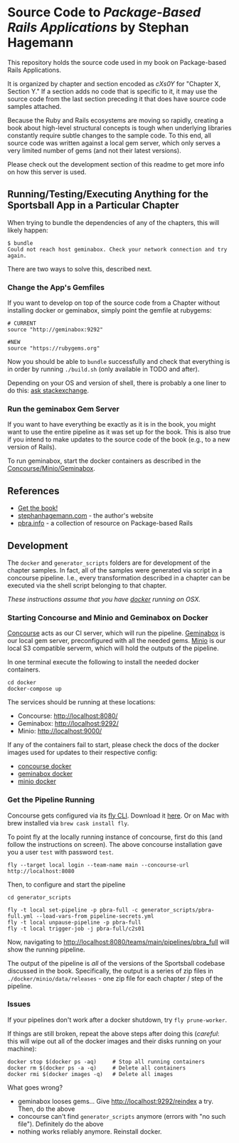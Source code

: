 # Source Code to _Package-Based Rails Applications_ by Stephan Hagemann

This repository holds the source code used in my book on Package-based Rails Applications.

It is organized by chapter and section encoded as _cXs0Y_ for "Chapter X, Section Y." If a section adds no code that is
specific to it, it may use the source code from the last section preceding it that does have source code samples attached.

Because the Ruby and Rails ecosystems are moving so rapidly, creating a book about high-level structural concepts is
tough when underlying libraries constantly require subtle changes to the sample code. To this end, all source code
was written against a local gem server, which only serves a very limited number of gems (and not their latest
versions).

Please check out the development section of this readme to get more info on how this server is used.

## Running/Testing/Executing Anything for the Sportsball App in a Particular Chapter

When trying to bundle the dependencies of any of the chapters, this will likely happen:

~~~~~~~
$ bundle
Could not reach host geminabox. Check your network connection and try again.
~~~~~~~

There are two ways to solve this, described next.

### Change the App's Gemfiles
If you want to develop on top of the source code from a Chapter without installing docker or geminabox, simply point the gemfile at rubygems:

~~~~~~~~
# CURRENT
source "http://geminabox:9292"

#NEW
source "https://rubygems.org"
~~~~~~~~

Now you should be able to `bundle` successfully and check that everything is in order by running `./build.sh` (only available in TODO and after).

Depending on your OS and version of shell, there is probably a one liner to do this: [ask stackexchange](https://unix.stackexchange.com/questions/112023/how-can-i-replace-a-string-in-a-files).

### Run the geminabox Gem Server
If you want to have everything be exactly as it is in the book, you might want to use the entire pipeline as it was set up for the book.
This is also true if you intend to make updates to the source code of the book (e.g., to a new version of Rails).

To run geminabox, start the docker containers as described in the [Concourse/Minio/Geminabox](#Starting-Concourse-and-Minio-and-Geminabox-on-Docker).

## References

* [Get the book!](https://leanpub.com/package-based-rails-applications)
* [stephanhagemann.com](http://stephanhagemann.com) - the author's website
* [pbra.info](http://www.pbra.info) - a collection of resource on Package-based Rails

## Development

The `docker` and `generator_scripts` folders are for development of the chapter samples. In fact, all of the samples
were generated via script in a concourse pipeline. I.e., every transformation described in a chapter
can be executed via the shell script belonging to that chapter.

*These instructions assume that you have [docker](https://www.docker.com/) running on OSX.*

### Starting Concourse and Minio and Geminabox on Docker

[Concourse](https://github.com/concourse/concourse) acts as our CI server, which will run the pipeline.
[Geminabox](https://github.com/geminabox/geminabox) is our local gem server, preconfigured with all the needed gems.
[Minio](https://github.com/minio/minio) is our local S3 compatible serverm, which will hold the outputs of the pipeline.

In one terminal execute the following to install the needed docker containers.
~~~~~~~~
cd docker
docker-compose up
~~~~~~~~

The services should be running at these locations:

* Concourse: [http://localhost:8080/](http://localhost:8080/)
* Geminabox: [http://localhost:9292/](http://localhost:9292/)
* Minio: [http://localhost:9000/](http://localhost:9000/)

If any of the containers fail to start, please check the docs of the docker images used for updates to their respective config:

* [concourse docker](https://github.com/concourse/concourse-docker)
* [geminabox docker](https://github.com/yuri-karpovich/geminabox)
* [minio docker](https://github.com/minio/minio)

### Get the Pipeline Running

Concourse gets configured via its [fly CLI](https://concourse-ci.org/fly.html). Download it [here](https://concourse-ci.org/download.html). Or on Mac with brew installed via `brew cask install fly`.

To point fly at the locally running instance of concourse, first do this (and follow the instructions on screen). The above concourse installation gave you a user `test` with password `test`.
~~~~~~~~
fly --target local login --team-name main --concourse-url http://localhost:8080
~~~~~~~~

Then, to configure and start the pipeline
~~~~~~~~
cd generator_scripts

fly -t local set-pipeline -p pbra-full -c generator_scripts/pbra-full.yml --load-vars-from pipeline-secrets.yml
fly -t local unpause-pipeline -p pbra-full
fly -t local trigger-job -j pbra-full/c2s01
~~~~~~~~

Now, navigating to [http://localhost:8080/teams/main/pipelines/pbra_full](http://localhost:8080/teams/main/pipelines/pbra_full) will show the running pipeline.

The output of the pipeline is *all* of the versions of the Sportsball codebase discussed in the book. Specifically, the output is a series of zip files in `./docker/minio/data/releases` - one zip file for each chapter / step of the pipeline.

### Issues

If your pipelines don't work after a docker shutdown, try `fly prune-worker`.

If things are still broken, repeat the above steps after doing this (*careful*: this will wipe out all of the docker images and their disks running on your machine):
~~~~~~~~
docker stop $(docker ps -aq)     # Stop all running containers
docker rm $(docker ps -a -q)     # Delete all containers
docker rmi $(docker images -q)   # Delete all images
~~~~~~~~

What goes wrong?

* geminabox looses gems... Give [http://localhost:9292/reindex](http://localhost:9292/reindex) a try. Then, do the above
* concourse can't find `generator_scripts` anymore (errors with "no such file"). Definitely do the above
* nothing works reliably anymore. Reinstall docker.
